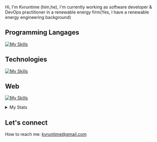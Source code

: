 <link rel="stylesheet" type='text/css' href="https://cdn.jsdelivr.net/gh/devicons/devicon@latest/devicon.min.css" />
          
Hi, I'm Kvruntime (him,he), I'm currently working as software developer & DevOps practitioner in a renewable energy firm(Yes, I have a renewable energy engineering background)


## Programming Langages
[![My Skills](https://skillicons.dev/icons?i=python,cs,js,ts)](https://skillicons.dev)

## Technologies
[![My Skills](https://skillicons.dev/icons?i=docker,dotnet,github,git)](https://skillicons.dev)


## Web
[![My Skills](https://skillicons.dev/icons?i=fastapi,react,nextjs)](https://skillicons.dev) <i class="devicon-blazor-original colored"></i>
          


<details>
    <summary>My Stats</summary>
          
[![Anurag's GitHub stats](https://github-readme-stats.vercel.app/api?username=kvruntime&show_icons=true)]()

[![GitHub Streak](https://streak-stats.demolab.com?user=kvruntime&theme=tokyonight&border_radius=4&mode=weekly&exclude_days=Sun%2CSat)](https://git.io/streak-stats)
          
</details>


## Let's connect

How to reach me: kvruntime@gmail.com





